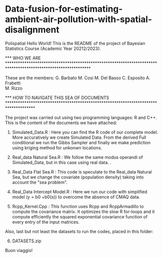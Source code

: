 # Data-fusion-for-estimating-ambient-air-pollution-with-spatial-disalignment
Polispatial
Hello World! 
This is the README of the  project of Bayesian Statistics Course (Academic Year 20212/2023).



*** WHO WE ARE ***************************************************************************************************************

  These are the members:
  G. Barbato
  M. Cosi
  M. Del Basso
  C. Esposito
  A. Frabetti        
  M. Rizzo        


*** HOW TO NAVIGATE THIS SEA OF DOCUMENTS *************************************************************************************

  The project was carried out using two programming languages: R and C++.
  This is the content of the documents we have attached:

  1) Simulated_Data.R             : Here you can find the R code of our complete model. More accuratively we create Simulated Data. 
                                    From the derived Full conditional we run the Gibbs Sampler and finally we make prediction using 
				    kriging method for unkonwn locations.
            
  2) Real_data Natural Sea.R      : We follow the same modus operandi of Simulated_Data, but in this case using real data.
. 

  3) Real_Data Flat Sea.R         : This code is speculate to the Real_data Natural Sea, but we change the covariate (population density) 
                                    taking into account the "sea problem".
		    
  4) Real_Data Intercept Model.R   : Here we run our code with simplified model (y = b0 +b0(s)) to overcome the absence of CMAQ data.
  
  5) Rcpp_Kernel.Cpp               : This function uses Rcpp and RcppArmadillo to compute the covariance matrix. 
                                     It optimizes the slow R for-loops and it compute efficiently the squared exponential covariance 
                                     function of every entry of the input matrices. 
  
  
  Also, last but not least the datasets to run the codes, placed in this folder: 

  6) DATASETS.zip


Buon viaggio!
